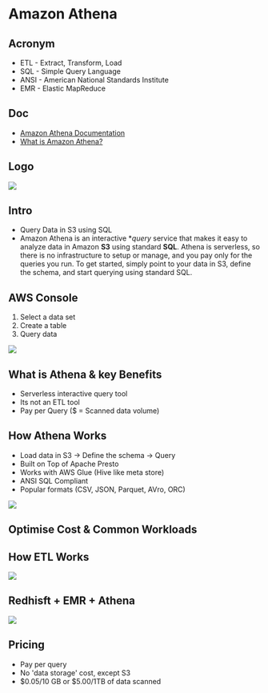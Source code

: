 # Amazon Athena

## Acronym
* ETL - Extract, Transform, Load
* SQL - Simple Query Language
* ANSI - American National Standards Institute
* EMR - Elastic MapReduce

## Doc
* [Amazon Athena Documentation](https://docs.aws.amazon.com/athena/)
* [What is Amazon Athena?](https://docs.aws.amazon.com/athena/latest/ug/what-is.html)

## Logo
[<img src="https://i.imgur.com/SC62uXN.png">](https://i.imgur.com/SC62uXN.png)

## Intro
* Query Data in S3 using SQL
* Amazon Athena is an interactive **query* service that makes it easy to analyze data
  in Amazon **S3** using standard **SQL**. Athena is serverless, so there is no infrastructure
  to setup or manage, and you pay only for the queries you run. To get started,
  simply point to your data in S3, define the schema, and start querying using standard SQL. 

## AWS Console
1) Select a data set
2) Create a table
3) Query data

[<img src="https://i.imgur.com/TnZnNJW.png">](https://i.imgur.com/TnZnNJW.png)

## What is Athena & key Benefits
* Serverless interactive query tool
* Its not an ETL tool
* Pay per Query ($ = Scanned data volume)

## How Athena Works
* Load data in S3 -> Define the schema -> Query
* Built on Top of Apache Presto
* Works with AWS Glue (Hive like meta store)
* ANSI SQL Compliant
* Popular formats (CSV, JSON, Parquet, AVro, ORC)

[<img src="https://i.imgur.com/f19v6LX.png">](https://i.imgur.com/f19v6LX.png)

## Optimise Cost & Common Workloads

## How ETL Works
[<img src="https://i.imgur.com/hAfdiLu.png">](https://i.imgur.com/hAfdiLu.png)

## Redhisft + EMR + Athena
[<img src="https://i.imgur.com/UJtxPUz.png">](https://i.imgur.com/UJtxPUz.png)

## Pricing
* Pay per query
* No 'data storage' cost, except S3
* $0.05/10 GB or $5.00/1TB of data scanned
